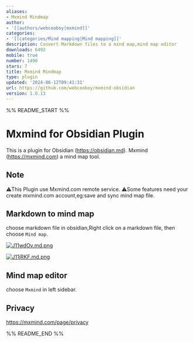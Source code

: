 ```yaml
---
aliases:
- Mxmind Mindmap
author:
- '[[authors/webceoboy|mxmind]]'
categories:
- '[[categories/Mind mapping|Mind mapping]]'
description: Convert Markdown files to a mind map,mind map editor
downloads: 6492
mobile: true
number: 1490
stars: 7
title: Mxmind Mindmap
type: plugin
updated: '2024-06-12T09:41:31'
url: https://github.com/webceoboy/mxmind-obsidian
version: 1.0.13
---
```


%% README_START %%

# Mxmind for Obsidian  Plugin

This is a plugin for Obsidian (https://obsidian.md).
Mxmind (https://mxmind.com) a mind map tool.


## Note
⚠️This Plugin use Mxmind.com remote service.
⚠️Some features need your create mxmind.com account,eg:save and sync mind map file.

## Markdown to mind map

choose markdown file in obsidian,Right click on a markdown file, then choose `Mind map`.

[![J11wdOv.md.png](https://iili.io/J11wdOv.md.png)](https://freeimage.host/i/J11wdOv)

[![J11jRKF.md.png](https://iili.io/J11jRKF.md.png)](https://freeimage.host/i/J11jRKF)

##  Mind map editor
choose `Mxmind` in left sidebar.

## Privacy
https://mxmind.com/page/privacy




%% README_END %%